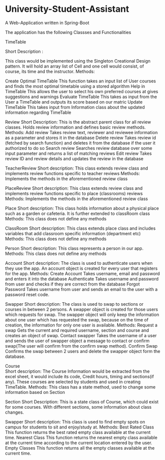 # University-Student-Assistant
A Web-Application written in Spring-Boot

The application has the following Classses and Functionalities 


TimeTable 

Short Description :

This class would be implemented using the Singleton Creational Design pattern. It will hold an array list of Cell and one cell would consist, of course, its time and the instructor. 
Methods:

Create Optimal TimeTable
This function takes an input list of User courses and finds the most optimal timetable using a stored algorithm
Help in TimeTable
This allows the user to select his own preferred courses at gives suggestions and warnings 
Evaluate TimeTable 
This takes as input from the User a TimeTable and outputs its score based on our matric
Update TimeTable
This takes input from Information class about the updated information regarding TimeTable


Review
Short Description:
This is the abstract parent class for all review classes. Holds review information and defines basic review methods.
Methods:
Add review
Takes review text, reviewer and reviewee information as a parameter and stores it in the database
Delete review
Takes review id (fetched by search function) and deletes it from the database if the user it authorized to do so
Search review
Searches review database over some input parameter and returns a list of matching reviews
Edit review
Takes review ID and review details and updates the review in the database


TeacherReview
Short description: 
This class extends review class and implements review functions specific to teacher reviews
Methods:
Implements the methods in the aforementioned review class


PlaceReview
Short description: 
This class extends review class and implements review functions specific to place (classrooms) reviews
Methods:
	Implements the methods in the aforementioned review class

Place
Short description:
This class holds information about a physical place such as a garden or cafeteria. It is further extended to classRoom class
Methods:
	This class does not define any methods


ClassRoom
Short description: 
This class extends place class and includes variables that add classroom specific information (department etc)
Methods:
	This class does not define any methods 

Person
Short description: 
This class represents a person in our app.
Methods:
	This class does not define any methods


Account	
Short description: 
The class is used to authenticate users when they use the app. An account object is created for every user that registers for the app.
Methods:
Create Account
Takes username, email and password and enters it into the database
Authenticate
Takes username and password from user and checks if they are correct from the database
Forgot Password
Takes username from user and sends an email to the user with a password reset code.


Swapper
Short description: 
The class is used to swap to sections or courses in between 2 persons. A swapper object is created for those users which requests for swap. The swapper object will only keep the information about one user which has requested the swap, because on the time of creation, the information for only one user is available.
Methods:
Request a swap
Gets the current and required username, section and course and creates an object of swap.
Contact swapper
Takes the username of a user and sends the user of swapper object a message to contact or confirm swap(The user will confirm from the confirm swap method).
Confirm Swap
Confirms the swap between 2 users and delete the swapper object form the database.


Course	
Short description: 
The Course Information would be extracted from the excel sheet, it would include its code, Credit hours, timing and sections(if any). These courses are selected by students and used in creating TimeTable.
Methods:
	This class has a state method, used to change some information based on          Section 

 
 Section 
Short Description:
This is a state class of Course, which could exist for some courses. With different sections, some information about class changes.

Swapper
Short description: 
This class is used to find empty spots on campus for students to sit and enjoy/study at. 
Methods:
Best Rated Class
This function returns the best rated empty class available at  the current time.
Nearest Class
This function returns the nearest empty class available at  the current time according to the current location entered by the user.
Empty Classes
This function returns all the empty classes available at the current time.
